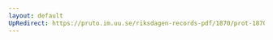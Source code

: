 ```yaml
---
layout: default
UpRedirect: https://pruto.im.uu.se/riksdagen-records-pdf/1870/prot-1870--ak--309/prot-1870--ak--309_002.pdf
---
```

